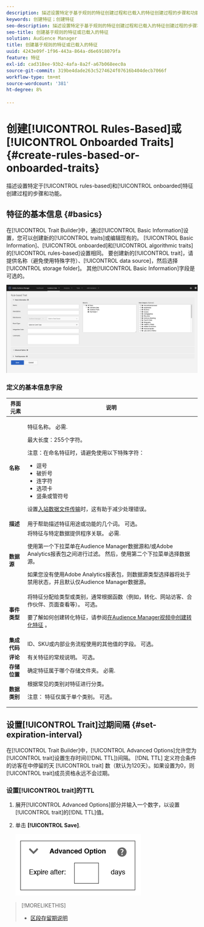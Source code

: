 ```yaml
---
description: 描述设置特定于基于规则的特征创建过程和已载入的特征创建过程的步骤和功能。
keywords: 创建特征；创建特征
seo-description: 描述设置特定于基于规则的特征创建过程和已载入的特征创建过程的步骤和功能。
seo-title: 创建基于规则的特征或已载入的特征
solution: Audience Manager
title: 创建基于规则的特征或已载入的特征
uuid: 4243e09f-1f96-443a-864a-d6e6918079fa
feature: 特征
exl-id: cad318ee-93b2-4afa-8a2f-a67b068eec0a
source-git-commit: 319be4dade263c5274624f07616b404decb7066f
workflow-type: tm+mt
source-wordcount: '381'
ht-degree: 8%

---
```


# 创建[!UICONTROL Rules-Based]或 [!UICONTROL Onboarded Traits] {#create-rules-based-or-onboarded-traits}

描述设置特定于[!UICONTROL rules-based]和[!UICONTROL onboarded]特征创建过程的步骤和功能。

<!-- c_tb_rules_traits.xml -->

## 特征的基本信息 {#basics}

在[!UICONTROL Trait Builder]中，通过[!UICONTROL Basic Information]设置，您可以创建新的[!UICONTROL traits]或编辑现有的。 [!UICONTROL Basic Information]、[!UICONTROL onboarded]和[!UICONTROL algorithmic traits]的[!UICONTROL rules-based]设置相同。 要创建新的[!UICONTROL trait]，请提供名称（避免使用特殊字符）、[!UICONTROL data source]，然后选择[!UICONTROL storage folder]。 其他[!UICONTROL Basic Information]字段是可选的。

<!-- c_tb_basics.xml -->

![创建特征](assets/create-trait.png)

### 定义的基本信息字段

<table id="table_42AEC7A5B22346C5BB996D2D36C56229"> 
 <thead> 
  <tr> 
   <th colname="col1" class="entry"> 界面元素 </th> 
   <th colname="col2" class="entry"> 说明 </th> 
  </tr> 
 </thead>
 <tbody> 
  <tr> 
   <td colname="col1"> <b><span class="uicontrol">名称</span></b> </td> 
   <td colname="col2"> <p>特征名称。 必需. </p> <p>最大长度：255个字符。 </p> <p> <p>注意：在命名特征时，请避免使用以下特殊字符： 
      <ul id="ul_AB38A333F21A4AA9B5656CBA69BA65E3"> 
       <li id="li_0E5033B540BC41E799075845388E85A7">逗号 </li> 
       <li id="li_B1A6C3E3FB98473A91E4675EE09460F0">破折号 </li> 
       <li id="li_579302FE34B64FE0AE3C751012839229">连字符 </li> 
       <li id="li_44890F738CC64E449CC2545D701ECBC7">选项卡 </li> 
       <li id="li_C203837501A94342923C99A7DAD1ED61">竖条或管符号 </li> 
      </ul> </p> </p> <p>设置<a href="../../integration/sending-audience-data/batch-data-transfer-explained/inbound-file-contents.md">入站数据文件传输</a>时，这有助于减少处理错误。 </p> </td> 
  </tr> 
  <tr> 
   <td colname="col1"> <b><span class="uicontrol"> 描述</span></b> </td> 
   <td colname="col2"> 用于帮助描述特征用途或功能的几个词。 可选。 </td> 
  </tr> 
  <tr> 
   <td colname="col1"> <b><span class="uicontrol"> 数据源</span></b> </td> 
   <td colname="col2"> 将特征与特定数据提供程序关联。 必需. <p>使用第一个下拉菜单在Audience Manager数据源和/或Adobe Analytics报表包之间进行过滤。 然后，使用第二个下拉菜单选择数据源。</p><p> 如果您没有使用Adobe Analytics报表包，则数据源类型选择器将处于禁用状态，并且默认仅Audience Manager数据源。</p>  </td> 
  </tr>
   <tr> 
   <td colname="col1"> <b><span class="uicontrol"> 事件类型</span></b> </td> 
   <td colname="col2"> 将特征分配给类型或类别，通常根据函数（例如，转化、网站访客、合作伙伴、页面查看等）。 可选。 <p> 要了解如何创建转化特征，请参阅<a href="https://experienceleague.adobe.com/docs/audience-manager-learn/tutorials/build-and-manage-audiences/traits-and-segments/creating-conversion-traits.html">在Audience Manager视频中创建转化特征</a> 。 </p></td> 
  </tr> 
  <tr> 
   <td colname="col1"> <b><span class="uicontrol"> 集成代码</span></b> </td> 
   <td colname="col2"> ID、SKU或内部业务流程使用的其他值的字段。 可选。 </td> 
  </tr> 
  <tr> 
   <td colname="col1"> <b><span class="uicontrol"> 评论</span></b> </td> 
   <td colname="col2"> 有关特征的常规说明。 可选。 </td> 
  </tr> 
  <tr> 
   <td colname="col1"> <b><span class="uicontrol"> 存储位置</span></b> </td> 
   <td colname="col2"> 确定特征属于哪个存储文件夹。 必需. </td> 
  </tr> 
  <tr> 
   <td colname="col1"> <b><span class="uicontrol"> 数据类别</span></b> </td> 
   <td colname="col2"> 根据常见的类别对特征进行分类。 <p>注意： 特征仅属于单个类别。 可选。 </p> </td> 
  </tr> 
 </tbody> 
</table>

## 设置[!UICONTROL Trait]过期间隔 {#set-expiration-interval}

在[!UICONTROL Trait Builder]中，[!UICONTROL Advanced Options]允许您为[!UICONTROL trait]设置生存时间([!DNL TTL])间隔。 [!DNL TTL] 定义符合条件的访客在中停留的天 [!UICONTROL trait] 数（默认为120天）。如果设置为0，则[!UICONTROL trait]成员资格永远不会过期。

<!-- t_tb_ttl.xml -->

### 设置[!UICONTROL trait]的TTL

1. 展开[!UICONTROL Advanced Options]部分并输入一个数字，以设置[!UICONTROL trait]的[!DNL TTL]值。
1. 单击 **[!UICONTROL Save]**.

   ![](assets/TTL.png)

>[!MORELIKETHIS]
>
>* [区段存留期说明](../../features/traits/segment-ttl-explained.md)

